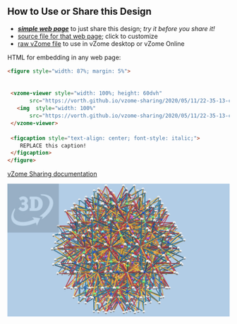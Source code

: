 
## How to Use or Share this Design

 - [***simple web page***](<https://vorth.github.io/vzome-sharing/2020/05/11/22-35-13-compound-120-5-cells-rZome/>) to just share this design; *try it before you share it!*
 - [source file for that web page](<https://github.com/vorth/vzome-sharing/edit/main/2020/05/11/22-35-13-compound-120-5-cells-rZome/index.md>); click to customize
 - [raw vZome file](<https://raw.githubusercontent.com/vorth/vzome-sharing/main/2020/05/11/22-35-13-compound-120-5-cells-rZome/compound-120-5-cells-rZome.vZome>) to use in vZome desktop or vZome Online
 
 HTML for embedding in any web page:
 ```html
<figure style="width: 87%; margin: 5%">
  
  
  <vzome-viewer style="width: 100%; height: 60dvh" 
        src="https://vorth.github.io/vzome-sharing/2020/05/11/22-35-13-compound-120-5-cells-rZome/compound-120-5-cells-rZome.vZome" >
    <img  style="width: 100%"
        src="https://vorth.github.io/vzome-sharing/2020/05/11/22-35-13-compound-120-5-cells-rZome/compound-120-5-cells-rZome.png" >
  </vzome-viewer>

  <figcaption style="text-align: center; font-style: italic;">
     REPLACE this caption!
  </figcaption>
</figure>

 ```

[vZome Sharing documentation](https://vzome.github.io/vzome/sharing.html#how-it-works)

![Image](<compound-120-5-cells-rZome.png>)


